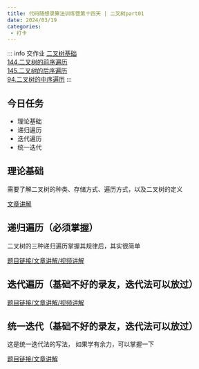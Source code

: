 ```yaml
---
title: 代码随想录算法训练营第十四天 | 二叉树part01
date: 2024/03/19
categories:
 - 打卡
---
```

::: info 交作业
[二叉树基础](/blogs/algorithm/binary_tree_base.md)<br/>
[144.二叉树的前序遍历](/blogs/algorithm/leetcode144.md)<br/>
[145.二叉树的后序遍历](/blogs/algorithm/leetcode145.md)<br/>
[94.二叉树的中序遍历](/blogs/algorithm/leetcode94.md)
:::

## 今日任务
- 理论基础
- 递归遍历  
- 迭代遍历
- 统一迭代

## 理论基础
需要了解二叉树的种类、存储方式、遍历方式，以及二叉树的定义 

[文章讲解](https://programmercarl.com/%E4%BA%8C%E5%8F%89%E6%A0%91%E7%90%86%E8%AE%BA%E5%9F%BA%E7%A1%80.html)

## 递归遍历（必须掌握）
二叉树的三种递归遍历掌握其规律后，其实很简单 

[题目链接/文章讲解/视频讲解](https://programmercarl.com/%E4%BA%8C%E5%8F%89%E6%A0%91%E7%9A%84%E9%80%92%E5%BD%92%E9%81%8D%E5%8E%86.html)

## 迭代遍历（基础不好的录友，迭代法可以放过）
[题目链接/文章讲解/视频讲解](https://programmercarl.com/%E4%BA%8C%E5%8F%89%E6%A0%91%E7%9A%84%E8%BF%AD%E4%BB%A3%E9%81%8D%E5%8E%86.html)

## 统一迭代（基础不好的录友，迭代法可以放过）
这是统一迭代法的写法， 如果学有余力，可以掌握一下

[题目链接/文章讲解](https://programmercarl.com/%E4%BA%8C%E5%8F%89%E6%A0%91%E7%9A%84%E7%BB%9F%E4%B8%80%E8%BF%AD%E4%BB%A3%E6%B3%95.html)
